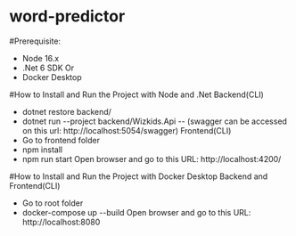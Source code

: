 # word-predictor

#Prerequisite:
- Node 16.x
- .Net 6 SDK
Or
- Docker Desktop


#How to Install and Run the Project with Node and .Net
Backend(CLI)
- dotnet restore backend/
- dotnet run --project backend/Wizkids.Api -- (swagger can be accessed on this url: http://localhost:5054/swagger)
Frontend(CLI)
- Go to frontend folder
- npm install
- npm run start
Open browser and go to this URL: http://localhost:4200/


#How to Install and Run the Project with Docker Desktop
Backend and Frontend(CLI)
- Go to root folder
- docker-compose up --build
Open browser and go to this URL: http://localhost:8080
